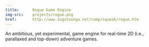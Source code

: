 ```yaml
---
title:      Rogue Game Engine
img-src:    projects/rogue.png
href:       http://www.zogotounga.net/comp/squeak/rogue.htm
---
```

An ambitious, yet experimental, game engine for real-time 2D (i.e., parallaxed and top-down) adventure games.
